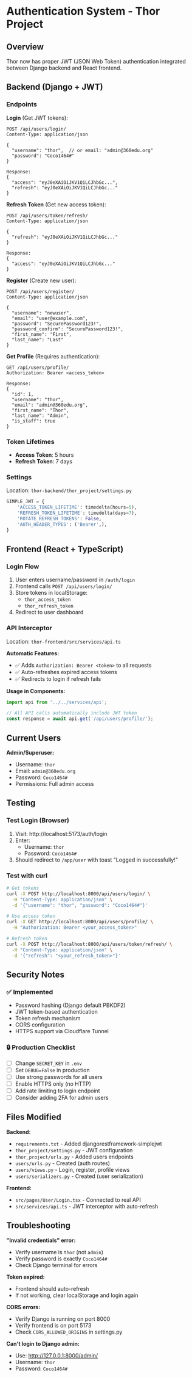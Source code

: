 # Authentication System - Thor Project

## Overview
Thor now has proper JWT (JSON Web Token) authentication integrated between Django backend and React frontend.

## Backend (Django + JWT)

### Endpoints

**Login** (Get JWT tokens):
```
POST /api/users/login/
Content-Type: application/json

{
  "username": "thor",  // or email: "admin@360edu.org"
  "password": "Coco1464#"
}

Response:
{
  "access": "eyJ0eXAiOiJKV1QiLCJhbGc...",
  "refresh": "eyJ0eXAiOiJKV1QiLCJhbGc..."
}
```

**Refresh Token** (Get new access token):
```
POST /api/users/token/refresh/
Content-Type: application/json

{
  "refresh": "eyJ0eXAiOiJKV1QiLCJhbGc..."
}

Response:
{
  "access": "eyJ0eXAiOiJKV1QiLCJhbGc..."
}
```

**Register** (Create new user):
```
POST /api/users/register/
Content-Type: application/json

{
  "username": "newuser",
  "email": "user@example.com",
  "password": "SecurePassword123!",
  "password_confirm": "SecurePassword123!",
  "first_name": "First",
  "last_name": "Last"
}
```

**Get Profile** (Requires authentication):
```
GET /api/users/profile/
Authorization: Bearer <access_token>

Response:
{
  "id": 1,
  "username": "thor",
  "email": "admin@360edu.org",
  "first_name": "Thor",
  "last_name": "Admin",
  "is_staff": true
}
```

### Token Lifetimes
- **Access Token**: 5 hours
- **Refresh Token**: 7 days

### Settings
Location: `thor-backend/thor_project/settings.py`

```python
SIMPLE_JWT = {
    'ACCESS_TOKEN_LIFETIME': timedelta(hours=5),
    'REFRESH_TOKEN_LIFETIME': timedelta(days=7),
    'ROTATE_REFRESH_TOKENS': False,
    'AUTH_HEADER_TYPES': ('Bearer',),
}
```

## Frontend (React + TypeScript)

### Login Flow

1. User enters username/password in `/auth/login`
2. Frontend calls `POST /api/users/login/`
3. Store tokens in localStorage:
   - `thor_access_token`
   - `thor_refresh_token`
4. Redirect to user dashboard

### API Interceptor
Location: `thor-frontend/src/services/api.ts`

**Automatic Features:**
- ✅ Adds `Authorization: Bearer <token>` to all requests
- ✅ Auto-refreshes expired access tokens
- ✅ Redirects to login if refresh fails

**Usage in Components:**
```typescript
import api from '../../services/api';

// All API calls automatically include JWT token
const response = await api.get('/api/users/profile/');
```

## Current Users

**Admin/Superuser:**
- Username: `thor`
- Email: `admin@360edu.org`
- Password: `Coco1464#`
- Permissions: Full admin access

## Testing

### Test Login (Browser)
1. Visit: http://localhost:5173/auth/login
2. Enter:
   - Username: `thor`
   - Password: `Coco1464#`
3. Should redirect to `/app/user` with toast "Logged in successfully!"

### Test with curl
```bash
# Get tokens
curl -X POST http://localhost:8000/api/users/login/ \
  -H "Content-Type: application/json" \
  -d '{"username": "thor", "password": "Coco1464#"}'

# Use access token
curl -X GET http://localhost:8000/api/users/profile/ \
  -H "Authorization: Bearer <your_access_token>"

# Refresh token
curl -X POST http://localhost:8000/api/users/token/refresh/ \
  -H "Content-Type: application/json" \
  -d '{"refresh": "<your_refresh_token>"}'
```

## Security Notes

### ✅ Implemented
- Password hashing (Django default PBKDF2)
- JWT token-based authentication
- Token refresh mechanism
- CORS configuration
- HTTPS support via Cloudflare Tunnel

### 🔒 Production Checklist
- [ ] Change `SECRET_KEY` in `.env`
- [ ] Set `DEBUG=False` in production
- [ ] Use strong passwords for all users
- [ ] Enable HTTPS only (no HTTP)
- [ ] Add rate limiting to login endpoint
- [ ] Consider adding 2FA for admin users

## Files Modified

**Backend:**
- `requirements.txt` - Added djangorestframework-simplejwt
- `thor_project/settings.py` - JWT configuration
- `thor_project/urls.py` - Added users endpoints
- `users/urls.py` - Created (auth routes)
- `users/views.py` - Login, register, profile views
- `users/serializers.py` - Created (user serialization)

**Frontend:**
- `src/pages/User/Login.tsx` - Connected to real API
- `src/services/api.ts` - JWT interceptor with auto-refresh

## Troubleshooting

**"Invalid credentials" error:**
- Verify username is `thor` (not `admin`)
- Verify password is exactly `Coco1464#`
- Check Django terminal for errors

**Token expired:**
- Frontend should auto-refresh
- If not working, clear localStorage and login again

**CORS errors:**
- Verify Django is running on port 8000
- Verify frontend is on port 5173
- Check `CORS_ALLOWED_ORIGINS` in settings.py

**Can't login to Django admin:**
- Use: http://127.0.0.1:8000/admin/
- Username: `thor`
- Password: `Coco1464#`
